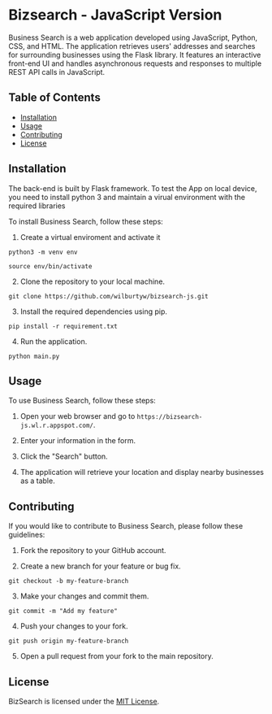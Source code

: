 # Bizsearch - JavaScript Version

Business Search is a web application developed using JavaScript, Python, CSS, and HTML. The application retrieves users' addresses and searches for surrounding businesses using the Flask library. It features an interactive front-end UI and handles asynchronous requests and responses to multiple REST API calls in JavaScript.

## Table of Contents

- [Installation](#installation)
- [Usage](#usage)
- [Contributing](#contributing)
- [License](#license)

## Installation

The back-end is built by Flask framework. To test the App on local device, you need to install python 3 and maintain a virual environment with the required libraries

To install Business Search, follow these steps:

1. Create a virtual enviroment and activate it

`python3 -m venv env`

`source env/bin/activate`

2. Clone the repository to your local machine.

`git clone https://github.com/wilburtyw/bizsearch-js.git`

3. Install the required dependencies using pip.

`pip install -r requirement.txt`

4. Run the application.

`python main.py`

## Usage

To use Business Search, follow these steps:

1. Open your web browser and go to `https://bizsearch-js.wl.r.appspot.com/`.

2. Enter your information in the form.

3. Click the "Search" button.

4. The application will retrieve your location and display nearby businesses as a table.

## Contributing

If you would like to contribute to Business Search, please follow these guidelines:

1. Fork the repository to your GitHub account.

2. Create a new branch for your feature or bug fix.

`git checkout -b my-feature-branch`

3. Make your changes and commit them.

`git commit -m "Add my feature"`

4. Push your changes to your fork.

`git push origin my-feature-branch`

5. Open a pull request from your fork to the main repository.

## License

BizSearch is licensed under the [MIT License](https://opensource.org/licenses/MIT).


